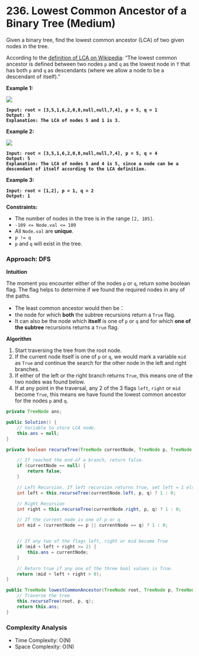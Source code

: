 # 236. Lowest Common Ancestor of a Binary Tree (Medium)

Given a binary tree, find the lowest common ancestor (LCA) of two given nodes in the tree.

According to the [definition of LCA on Wikipedia](https://en.wikipedia.org/wiki/Lowest\_common\_ancestor): “The lowest common ancestor is defined between two nodes `p` and `q` as the lowest node in `T` that has both `p` and `q` as descendants (where we allow a node to be a descendant of itself).”

&#x20;

**Example 1:**

![](https://assets.leetcode.com/uploads/2018/12/14/binarytree.png)

<pre><code><strong>Input: root = [3,5,1,6,2,0,8,null,null,7,4], p = 5, q = 1
</strong><strong>Output: 3
</strong><strong>Explanation: The LCA of nodes 5 and 1 is 3.
</strong></code></pre>

**Example 2:**

![](https://assets.leetcode.com/uploads/2018/12/14/binarytree.png)

<pre><code><strong>Input: root = [3,5,1,6,2,0,8,null,null,7,4], p = 5, q = 4
</strong><strong>Output: 5
</strong><strong>Explanation: The LCA of nodes 5 and 4 is 5, since a node can be a descendant of itself according to the LCA definition.
</strong></code></pre>

**Example 3:**

<pre><code><strong>Input: root = [1,2], p = 1, q = 2
</strong><strong>Output: 1
</strong></code></pre>

&#x20;

**Constraints:**

* The number of nodes in the tree is in the range `[2, 105]`.
* `-109 <= Node.val <= 109`
* All `Node.val` are **unique**.
* `p != q`
* `p` and `q` will exist in the tree.

### Approach: DFS

**Intuition**

The moment you encounter either of the nodes `p` or `q`, return some boolean flag. The flag helps to determine if we found the required nodes in any of the paths.&#x20;

* The least common ancestor would then be：&#x20;
* the node for which **both** the subtree recursions return a `True` flag.&#x20;
* It can also be the node which **itself** is one of `p` or `q` and for which **one of the subtree** recursions returns a `True` flag.

**Algorithm**

1. Start traversing the tree from the root node.
2. If the current node itself is one of `p` or `q`, we would mark a variable `mid` as `True` and continue the search for the other node in the left and right branches.
3. If either of the left or the right branch returns `True`, this means one of the two nodes was found below.
4. If at any point in the traversal, any 2 of the 3 flags `left`, `right` or `mid` become `True`, this means we have found the lowest common ancestor for the nodes `p` and `q`.

```java
private TreeNode ans;

public Solution() {
    // Variable to store LCA node.
    this.ans = null;
}

private boolean recurseTree(TreeNode currentNode, TreeNode p, TreeNode q) {

    // If reached the end of a branch, return false.
    if (currentNode == null) {
        return false;
    }

    // Left Recursion. If left recursion returns true, set left = 1 else 0
    int left = this.recurseTree(currentNode.left, p, q) ? 1 : 0;

    // Right Recursion
    int right = this.recurseTree(currentNode.right, p, q) ? 1 : 0;

    // If the current node is one of p or q
    int mid = (currentNode == p || currentNode == q) ? 1 : 0;


    // If any two of the flags left, right or mid become True
    if (mid + left + right >= 2) {
        this.ans = currentNode;
    }

    // Return true if any one of the three bool values is True.
    return (mid + left + right > 0);
}

public TreeNode lowestCommonAncestor(TreeNode root, TreeNode p, TreeNode q) {
    // Traverse the tree
    this.recurseTree(root, p, q);
    return this.ans;
}
```

### Complexity Analysis

* Time Complexity: O(N)
* Space Complexity: O(N)
